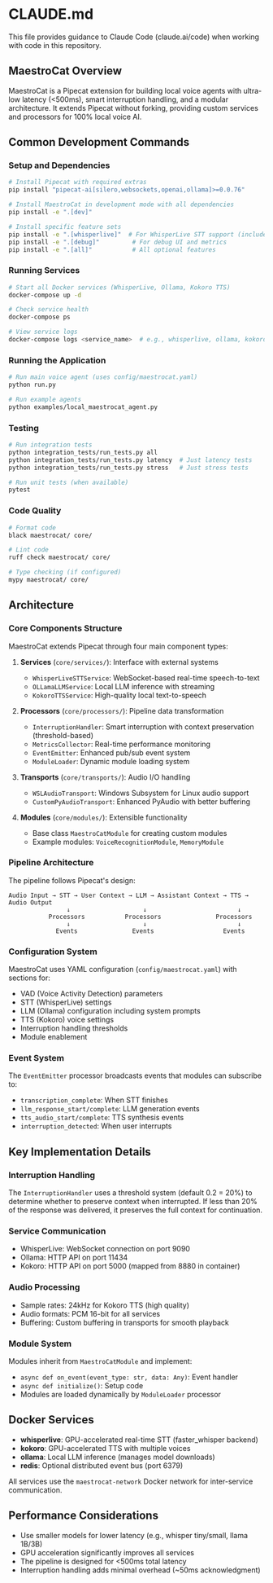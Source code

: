 # CLAUDE.md

This file provides guidance to Claude Code (claude.ai/code) when working with code in this repository.

## MaestroCat Overview

MaestroCat is a Pipecat extension for building local voice agents with ultra-low latency (<500ms), smart interruption handling, and a modular architecture. It extends Pipecat without forking, providing custom services and processors for 100% local voice AI.

## Common Development Commands

### Setup and Dependencies
```bash
# Install Pipecat with required extras
pip install "pipecat-ai[silero,websockets,openai,ollama]>=0.0.76"

# Install MaestroCat in development mode with all dependencies
pip install -e ".[dev]"

# Install specific feature sets
pip install -e ".[whisperlive]"  # For WhisperLive STT support (includes pyaudio)
pip install -e ".[debug]"         # For debug UI and metrics
pip install -e ".[all]"           # All optional features
```

### Running Services
```bash
# Start all Docker services (WhisperLive, Ollama, Kokoro TTS)
docker-compose up -d

# Check service health
docker-compose ps

# View service logs
docker-compose logs <service_name>  # e.g., whisperlive, ollama, kokoro
```

### Running the Application
```bash
# Run main voice agent (uses config/maestrocat.yaml)
python run.py

# Run example agents
python examples/local_maestrocat_agent.py
```

### Testing
```bash
# Run integration tests
python integration_tests/run_tests.py all
python integration_tests/run_tests.py latency  # Just latency tests
python integration_tests/run_tests.py stress   # Just stress tests

# Run unit tests (when available)
pytest
```

### Code Quality
```bash
# Format code
black maestrocat/ core/

# Lint code  
ruff check maestrocat/ core/

# Type checking (if configured)
mypy maestrocat/ core/
```

## Architecture

### Core Components Structure

MaestroCat extends Pipecat through four main component types:

1. **Services** (`core/services/`): Interface with external systems
   - `WhisperLiveSTTService`: WebSocket-based real-time speech-to-text
   - `OLLamaLLMService`: Local LLM inference with streaming
   - `KokoroTTSService`: High-quality local text-to-speech

2. **Processors** (`core/processors/`): Pipeline data transformation
   - `InterruptionHandler`: Smart interruption with context preservation (threshold-based)
   - `MetricsCollector`: Real-time performance monitoring
   - `EventEmitter`: Enhanced pub/sub event system
   - `ModuleLoader`: Dynamic module loading system

3. **Transports** (`core/transports/`): Audio I/O handling
   - `WSLAudioTransport`: Windows Subsystem for Linux audio support
   - `CustomPyAudioTransport`: Enhanced PyAudio with better buffering

4. **Modules** (`core/modules/`): Extensible functionality
   - Base class `MaestroCatModule` for creating custom modules
   - Example modules: `VoiceRecognitionModule`, `MemoryModule`

### Pipeline Architecture

The pipeline follows Pipecat's design:
```
Audio Input → STT → User Context → LLM → Assistant Context → TTS → Audio Output
                ↓                    ↓                         ↓
           Processors           Processors               Processors
                ↓                    ↓                         ↓
             Events               Events                   Events
```

### Configuration System

MaestroCat uses YAML configuration (`config/maestrocat.yaml`) with sections for:
- VAD (Voice Activity Detection) parameters
- STT (WhisperLive) settings
- LLM (Ollama) configuration including system prompts
- TTS (Kokoro) voice settings
- Interruption handling thresholds
- Module enablement

### Event System

The `EventEmitter` processor broadcasts events that modules can subscribe to:
- `transcription_complete`: When STT finishes
- `llm_response_start/complete`: LLM generation events
- `tts_audio_start/complete`: TTS synthesis events
- `interruption_detected`: When user interrupts

## Key Implementation Details

### Interruption Handling
The `InterruptionHandler` uses a threshold system (default 0.2 = 20%) to determine whether to preserve context when interrupted. If less than 20% of the response was delivered, it preserves the full context for continuation.

### Service Communication
- WhisperLive: WebSocket connection on port 9090
- Ollama: HTTP API on port 11434  
- Kokoro: HTTP API on port 5000 (mapped from 8880 in container)

### Audio Processing
- Sample rates: 24kHz for Kokoro TTS (high quality)
- Audio formats: PCM 16-bit for all services
- Buffering: Custom buffering in transports for smooth playback

### Module System
Modules inherit from `MaestroCatModule` and implement:
- `async def on_event(event_type: str, data: Any)`: Event handler
- `async def initialize()`: Setup code
- Modules are loaded dynamically by `ModuleLoader` processor

## Docker Services

- **whisperlive**: GPU-accelerated real-time STT (faster_whisper backend)
- **kokoro**: GPU-accelerated TTS with multiple voices
- **ollama**: Local LLM inference (manages model downloads)
- **redis**: Optional distributed event bus (port 6379)

All services use the `maestrocat-network` Docker network for inter-service communication.

## Performance Considerations

- Use smaller models for lower latency (e.g., whisper tiny/small, llama 1B/3B)
- GPU acceleration significantly improves all services
- The pipeline is designed for <500ms total latency
- Interruption handling adds minimal overhead (~50ms acknowledgment)